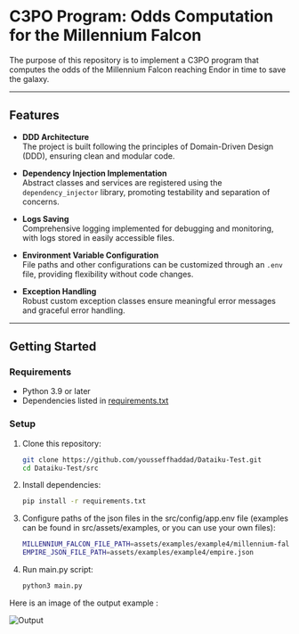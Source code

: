# **C3PO Program: Odds Computation for the Millennium Falcon**

The purpose of this repository is to implement a C3PO program that computes the odds of the Millennium Falcon reaching Endor in time to save the galaxy.

---

## **Features**
- **DDD Architecture**  
  The project is built following the principles of Domain-Driven Design (DDD), ensuring clean and modular code.
  
- **Dependency Injection Implementation**  
  Abstract classes and services are registered using the `dependency_injector` library, promoting testability and separation of concerns.

- **Logs Saving**  
  Comprehensive logging implemented for debugging and monitoring, with logs stored in easily accessible files.

- **Environment Variable Configuration**  
  File paths and other configurations can be customized through an `.env` file, providing flexibility without code changes.

- **Exception Handling**  
  Robust custom exception classes ensure meaningful error messages and graceful error handling.

---

## **Getting Started**
### **Requirements**
- Python 3.9 or later  
- Dependencies listed in [requirements.txt](src/requirements.txt)

### **Setup**
1. Clone this repository:
   ```bash
   git clone https://github.com/yousseffhaddad/Dataiku-Test.git
   cd Dataiku-Test/src
   
2. Install dependencies:
   ```bash
   pip install -r requirements.txt
   
3. Configure paths of the json files in the src/config/app.env file (examples can be found in src/assets/examples, or you can use your own files):
   ```bash
   MILLENNIUM_FALCON_FILE_PATH=assets/examples/example4/millennium-falcon.json
   EMPIRE_JSON_FILE_PATH=assets/examples/example4/empire.json
   
4. Run main.py script:
   ```bash
   python3 main.py 
   
Here is an image of the output example :

![Output](documentation/images/Output.png)

